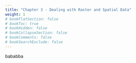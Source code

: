 ```yaml
---
title: "Chapter 3 - Dealing with Raster and Spatial Data"
weight: 1
# bookFlatSection: false
# bookToc: true
# bookHidden: false
# bookCollapseSection: false
# bookComments: false
# bookSearchExclude: false
---
```

bababba 

